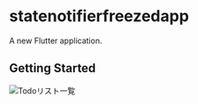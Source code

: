 # statenotifierfreezedapp

A new Flutter application.

## Getting Started


![Todoリスト一覧](https://user-images.githubusercontent.com/14822782/86219648-71c26600-bbbd-11ea-8e80-072fd184dfdc.png "Todoリスト一覧")
